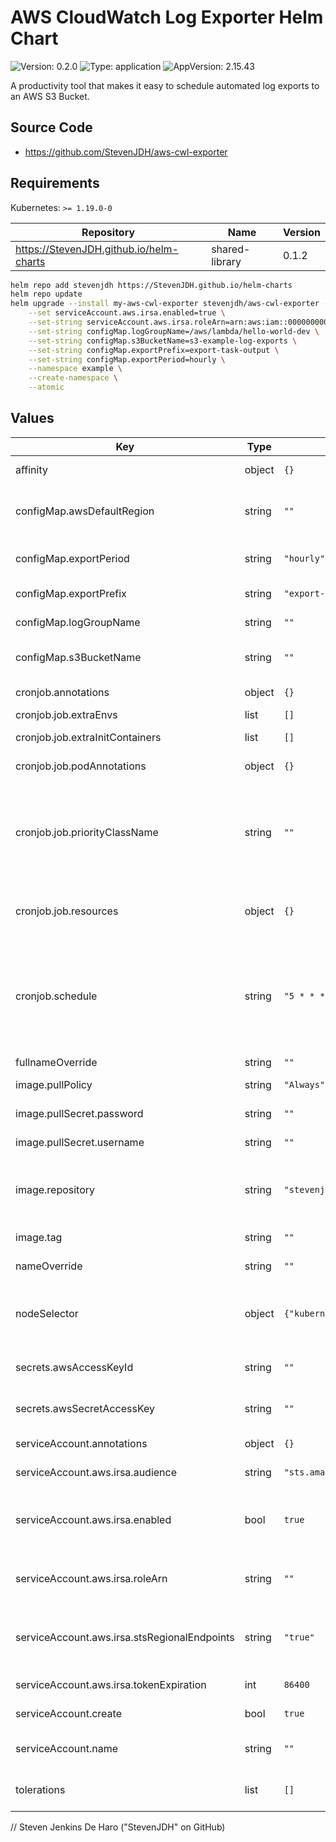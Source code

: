# AWS CloudWatch Log Exporter Helm Chart

![Version: 0.2.0](https://img.shields.io/badge/Version-0.2.0-informational?style=flat-square) ![Type: application](https://img.shields.io/badge/Type-application-informational?style=flat-square) ![AppVersion: 2.15.43](https://img.shields.io/badge/AppVersion-2.15.43-informational?style=flat-square) 

A productivity tool that makes it easy to schedule automated log exports to an AWS S3 Bucket.

## Source Code

* <https://github.com/StevenJDH/aws-cwl-exporter>

## Requirements

Kubernetes: `>= 1.19.0-0`

| Repository | Name | Version |
|------------|------|---------|
| https://StevenJDH.github.io/helm-charts | shared-library | 0.1.2 |## Usage example

```bash
helm repo add stevenjdh https://StevenJDH.github.io/helm-charts
helm repo update
helm upgrade --install my-aws-cwl-exporter stevenjdh/aws-cwl-exporter --version 0.2.0 \
    --set serviceAccount.aws.irsa.enabled=true \
    --set-string serviceAccount.aws.irsa.roleArn=arn:aws:iam::000000000000:role/example-irsa-role \
    --set-string configMap.logGroupName=/aws/lambda/hello-world-dev \
    --set-string configMap.s3BucketName=s3-example-log-exports \
    --set-string configMap.exportPrefix=export-task-output \
    --set-string configMap.exportPeriod=hourly \
    --namespace example \
    --create-namespace \
    --atomic
```

## Values

| Key | Type | Default | Description |
|-----|------|---------|-------------|
| affinity | object | `{}` | affinity for pod scheduling. Reference [Assign Pods to Nodes using Node Affinity](https://kubernetes.io/docs/tasks/configure-pod-container/assign-pods-nodes-using-node-affinity). |
| configMap.awsDefaultRegion | string | `""` | Optional. The AWS Region to use for requests. Must match log group and S3 bucket region. Not required when using [IRSA](https://github.com/StevenJDH/Terraform-Modules/tree/main/aws/irsa). |
| configMap.exportPeriod | string | `"hourly"` | Optional. The `hourly` or `daily` period used for collecting logs. Not required unless set to `daily`. |
| configMap.exportPrefix | string | `"export-task-output"` | Required. The prefix used as the start of the key for every object exported. |
| configMap.logGroupName | string | `""` | Required. The name of the log group source for exporting logs from. |
| configMap.s3BucketName | string | `""` | Required. The name of S3 bucket storing the exported log data. The bucket must be in the same AWS region. |
| cronjob.annotations | object | `{}` | annotations to be added to the CronJob resource. |
| cronjob.job.extraEnvs | list | `[]` | Additional environment variables to set. |
| cronjob.job.extraInitContainers | list | `[]` | Containers, which are run before the app containers are started. |
| cronjob.job.podAnnotations | object | `{}` | podAnnotations are the annotations to be added to the job pods. |
| cronjob.job.priorityClassName | string | `""` | priorityClassName is the name of the PriorityClass resource that indicates the importance of a Pod relative to other Pods. If a Pod cannot be scheduled, the scheduler tries to preempt (evict) lower priority Pods to make scheduling of the pending Pod possible. Reference [Pod Priority and Preemption](https://kubernetes.io/docs/concepts/scheduling-eviction/pod-priority-preemption). |
| cronjob.job.resources | object | `{}` | Optionally request and limit how much CPU and memory (RAM) the container needs. Reference [Resource Management for Pods and Containers](https://kubernetes.io/docs/concepts/configuration/manage-resources-containers). |
| cronjob.schedule | string | `"5 * * * *"` | The Cron schedule to trigger a CreateExportTask for the previous hour or day based on `configMap.exportPeriod`. Default is every hour at minute 5. Note: There is a limit of "one active (running or pending) export task at a time, per account. This quota can't be changed." See [CloudWatch Logs quotas](https://docs.aws.amazon.com/AmazonCloudWatch/latest/logs/cloudwatch_limits_cwl.html) for more information. |
| fullnameOverride | string | `""` | Override for generated resource names. |
| image.pullPolicy | string | `"Always"` | pullPolicy is the strategy for pulling images from a registry. |
| image.pullSecret.password | string | `""` | password is a PAT with at least read:packages permissions. |
| image.pullSecret.username | string | `""` | username is the GitHub username associated with the password. |
| image.repository | string | `"stevenjdh/aws-cwl-exporter"` | repository can alternatively use "ghcr.io/stevenjdh/aws-cwl-exporter", which requires a pull secret, or "public.ecr.aws/stevenjdh/aws-cwl-exporter". |
| image.tag | string | `""` | Overrides the image tag whose default is the chart appVersion. |
| nameOverride | string | `""` | Override for chart name in helm common labels. |
| nodeSelector | object | `{"kubernetes.io/os":"linux"}` | nodeSelector is the simplest way to constrain Pods to nodes with specific labels. Use affinity for more advance options. Reference [Assigning Pods to Nodes](https://kubernetes.io/docs/user-guide/node-selection). |
| secrets.awsAccessKeyId | string | `""` | Optional. The AWS access key associated with an IAM user or role. Not required when using [IRSA](https://github.com/StevenJDH/Terraform-Modules/tree/main/aws/irsa). |
| secrets.awsSecretAccessKey | string | `""` | Optional. The AWS secret key associated with the access key. Not required when using [IRSA](https://github.com/StevenJDH/Terraform-Modules/tree/main/aws/irsa). |
| serviceAccount.annotations | object | `{}` | annotations to be added to the Service Account resource. |
| serviceAccount.aws.irsa.audience | string | `"sts.amazonaws.com"` | audience sets the intended recipient of the token. |
| serviceAccount.aws.irsa.enabled | bool | `true` | Specifies whether or not to enable support for AWS IAM Roles for Service Accounts (IRSA). Static credentials will be required if this is set to false and AWS resources are needed. |
| serviceAccount.aws.irsa.roleArn | string | `""` | roleArn is the ARN of an IAM role with a web identity provider. For example, `arn:aws:iam::000000000000:role/example-irsa-role`. |
| serviceAccount.aws.irsa.stsRegionalEndpoints | string | `"true"` | stsRegionalEndpoints specifies whether or not to use an STS regional endpoint instead of a global one. It is recommended to use a regional endpoint in almost all cases. |
| serviceAccount.aws.irsa.tokenExpiration | int | `86400` | tokenExpiration is the token expiration duration in seconds. Default is 1 day. |
| serviceAccount.create | bool | `true` | Specifies whether a service account should be created. |
| serviceAccount.name | string | `""` | The name of the service account to use. If not set and create is true, a name is generated using the fullname template. |
| tolerations | list | `[]` | tolerations allow the scheduler to schedule pods onto nodes with matching taints. Reference [Taints and Tolerations](https://kubernetes.io/docs/concepts/scheduling-eviction/taint-and-toleration). |


// Steven Jenkins De Haro ("StevenJDH" on GitHub)
